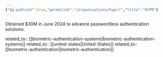 ```yaml
---
{"dg-publish":true,"permalink":"/organisations/hypr/","title":"HYPR"}
---
```



Obtained $30M in June 2024 to advance passwordless authentication solutions.

related_to:: [[biometric-authentication-systems\|biometric-authentication-systems]]
related_to:: [[united-states\|United-States]]
related_to:: [[biometric-authentication\|biometric-authentication]]
